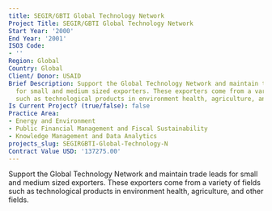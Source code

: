 ```yaml
---
title: SEGIR/GBTI Global Technology Network
Project Title: SEGIR/GBTI Global Technology Network
Start Year: '2000'
End Year: '2001'
ISO3 Code:
- ''
Region: Global
Country: Global
Client/ Donor: USAID
Brief Description: Support the Global Technology Network and maintain trade leads
  for small and medium sized exporters. These exporters come from a variety of fields
  such as technological products in environment health, agriculture, and other fields.
Is Current Project? (true/false): false
Practice Area:
- Energy and Environment
- Public Financial Management and Fiscal Sustainability
- Knowledge Management and Data Analytics
projects_slug: SEGIRGBTI-Global-Technology-N
Contract Value USD: '137275.00'
---
```


Support the Global Technology Network and maintain trade leads for small and medium sized exporters. These exporters come from a variety of fields such as technological products in environment health, agriculture, and other fields.